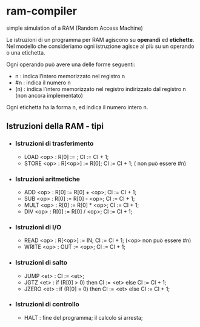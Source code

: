 # ram-compiler
simple simulation of a RAM (Random Access Machine)

Le istruzioni di un programma per RAM agiscono su **operandi** ed **etichette**. 
Nel modello che consideriamo ogni istruzione agisce al più su un operando o una etichetta.

Ogni operando *<op>* può avere una delle forme seguenti:
- n : <op> indica l’intero memorizzato nel registro n
- \#n : <op> indica il numero n
- (n) : <op> indica l’intero memorizzato nel registro indirizzato dal registro n (non ancora implementato)

Ogni etichetta <et> ha la forma n, ed indica il numero intero n.

## Istruzioni della RAM - tipi
- ### Istruzioni di trasferimento
  * LOAD \<op> : R\[0] := <op>; CI := CI + 1;
  * STORE \<op> : R\[\<op>] := R\[0]; CI := CI + 1; (<op> non può essere \#n)
- ### Istruzioni aritmetiche
  * ADD \<op> : R\[0] := R\[0] + \<op>; CI := CI + 1;
  * SUB \<op> : R\[0] := R\[0] - \<op>; CI := CI + 1;
  * MULT \<op> : R\[0] := R\[0] * \<op>; CI := CI + 1;
  * DIV \<op> : R\[0] := R\[0] / \<op>; CI := CI + 1;
- ### Istruzioni di I/O
  * READ \<op> : R\[\<op>] := IN; CI := CI + 1; (\<op> non può essere #n)
  * WRITE \<op> : OUT := \<op>; CI := CI + 1;
- ### Istruzioni di salto
  * JUMP \<et> : CI := \<et>;
  * JGTZ \<et> : if (R\[0] > 0) then CI := \<et> else CI := CI + 1;
  * JZERO \<et> : if (R\[0] = 0) then CI := \<et> else CI := CI + 1;
- ### Istruzioni di controllo
  * HALT : fine del programma; il calcolo si arresta;
